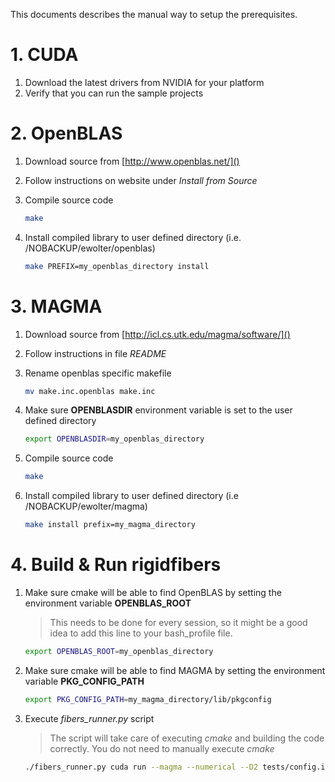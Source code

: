 This documents describes the manual way to setup the prerequisites.

# 1. CUDA

1. Download the latest drivers from NVIDIA for your platform
2. Verify that you can run the sample projects

# 2. OpenBLAS

1. Download source from [http://www.openblas.net/]()
2. Follow instructions on website under *Install from Source*
3. Compile source code

    ```bash
    make
    ```
4. Install compiled library to user defined directory (i.e. /NOBACKUP/ewolter/openblas)

    ```bash
    make PREFIX=my_openblas_directory install
    ```

# 3. MAGMA

1. Download source from [http://icl.cs.utk.edu/magma/software/]()
2. Follow instructions in file *README*
3. Rename openblas specific makefile

    ```bash
    mv make.inc.openblas make.inc
    ```
4. Make sure **OPENBLASDIR** environment variable is set to the user defined directory

    ```bash
    export OPENBLASDIR=my_openblas_directory
    ```
5. Compile source code

    ```bash
    make
    ```
6. Install compiled library to user defined directory (i.e /NOBACKUP/ewolter/magma)

    ```bash
    make install prefix=my_magma_directory
    ```

# 4. Build & Run rigidfibers

1. Make sure cmake will be able to find OpenBLAS by setting the environment variable **OPENBLAS_ROOT**

    > This needs to be done for every session, so it might be a good idea to add this line to your bash_profile file.

    ```bash
    export OPENBLAS_ROOT=my_openblas_directory
    ```
2. Make sure cmake will be able to find MAGMA by setting the environment variable **PKG_CONFIG_PATH**

    ```bash
    export PKG_CONFIG_PATH=my_magma_directory/lib/pkgconfig
    ```
3. Execute *fibers_runner.py* script

    > The script will take care of executing *cmake* and building the code correctly. You do not need to manually execute *cmake*

    ```bash
    ./fibers_runner.py cuda run --magma --numerical --D2 tests/config.ini tests/XcT_ref100.in
    ```
